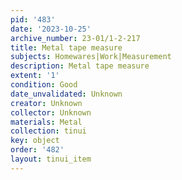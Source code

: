 ```yaml
---
pid: '483'
date: '2023-10-25'
archive_number: 23-01/1-2-217
title: Metal tape measure
subjects: Homewares|Work|Measurement
description: Metal tape measure
extent: '1'
condition: Good
date_unvalidated: Unknown
creator: Unknown
collector: Unknown
materials: Metal
collection: tinui
key: object
order: '482'
layout: tinui_item
---
```

